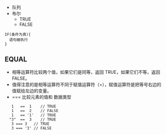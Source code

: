 - 队列
- 布尔
    + TRUE
    + FALSE
```
IF(条件为真){
  语句被执行
}
```

## EQUAL
- 相等运算符比较两个值，如果它们是同等，返回 TRUE，如果它们不等，返回 FALSE。
- 值得注意的是相等运算符不同于赋值运算符（=），赋值运算符是把等号右边的值赋给左边的变量。
- === 比较元素的值和 数据类型

```
   1   ==  1    // TRUE
   1   ==  2    // FALSE
   1   == '1'   // TRUE
  "3"  ==  3    // TRUE
   3 === 3   // TRUE
   3 === '3' // FALSE
```
